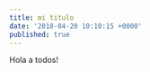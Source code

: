 ```yaml
---
title: mi titulo
date: '2018-04-20 10:10:15 +0000'
published: true
---
```

Hola a todos!
<amp-img src="_posts/Cta3a_OXgAEOroQ.jpg" alt="Welcome" height="400" width="800"></amp-img>
